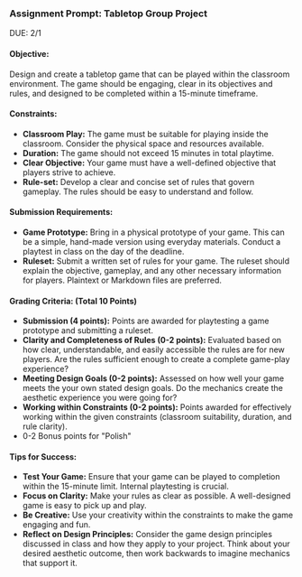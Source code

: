 ### Assignment Prompt: Tabletop Group Project

DUE: 2/1

#### Objective:
Design and create a tabletop game that can be played within the classroom environment. The game should be engaging, clear in its objectives and rules, and designed to be completed within a 15-minute timeframe.

#### Constraints:
- **Classroom Play:** The game must be suitable for playing inside the classroom. Consider the physical space and resources available.
- **Duration:** The game should not exceed 15 minutes in total playtime.
- **Clear Objective:** Your game must have a well-defined objective that players strive to achieve.
- **Rule-set:** Develop a clear and concise set of rules that govern gameplay. The rules should be easy to understand and follow.

#### Submission Requirements:
- **Game Prototype:** Bring in a physical prototype of your game. This can be a simple, hand-made version using everyday materials. Conduct a playtest in class on the day of the deadline.
- **Ruleset:** Submit a written set of rules for your game. The ruleset should explain the objective, gameplay, and any other necessary information for players. Plaintext or Markdown files are preferred.

#### Grading Criteria: (Total 10 Points)
- **Submission (4 points):** Points are awarded for playtesting a game prototype and submitting a ruleset.
- **Clarity and Completeness of Rules (0-2 points):** Evaluated based on how clear, understandable, and easily accessible the rules are for new players. Are the rules sufficient enough to create a complete game-play experience?
- **Meeting Design Goals (0-2 points):** Assessed on how well your game meets the your own stated design goals. Do the mechanics create the aesthetic experience you were going for?
- **Working within Constraints (0-2 points):** Points awarded for effectively working within the given constraints (classroom suitability, duration, and rule clarity).
- 0-2 Bonus points for "Polish"

#### Tips for Success:
- **Test Your Game:** Ensure that your game can be played to completion within the 15-minute limit. Internal playtesting is crucial.
- **Focus on Clarity:** Make your rules as clear as possible. A well-designed game is easy to pick up and play.
- **Be Creative:** Use your creativity within the constraints to make the game engaging and fun.
- **Reflect on Design Principles:** Consider the game design principles discussed in class and how they apply to your project. Think about your desired aesthetic outcome, then work backwards to imagine mechanics that support it.
